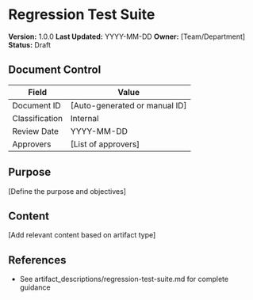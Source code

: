 # Regression Test Suite

**Version:** 1.0.0
**Last Updated:** YYYY-MM-DD
**Owner:** [Team/Department]
**Status:** Draft

## Document Control

| Field | Value |
|-------|-------|
| Document ID | [Auto-generated or manual ID] |
| Classification | Internal |
| Review Date | YYYY-MM-DD |
| Approvers | [List of approvers] |



## Purpose

[Define the purpose and objectives]

## Content

[Add relevant content based on artifact type]

## References

- See artifact_descriptions/regression-test-suite.md for complete guidance

